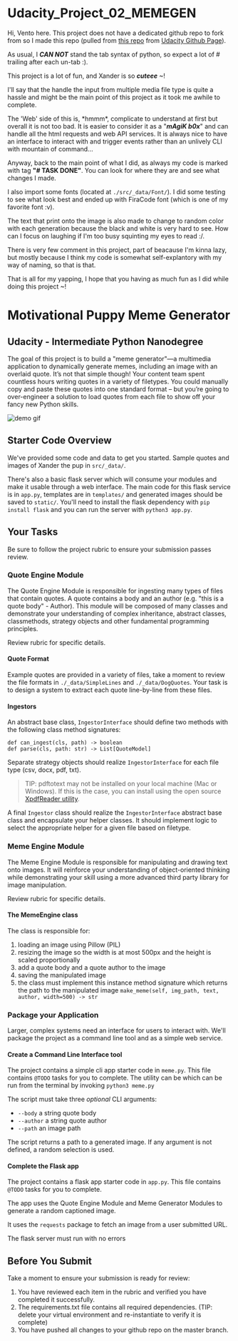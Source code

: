 # Udacity_Project_02_MEMEGEN

Hi, Vento here. This project does not have a dedicated github repo to fork from so I made this repo (pulled from [this repo](https://github.com/udacity/PYND.git) from [Udacity Github Page](https://github.com/udacity)).

As usual, I ***CAN NOT*** stand the tab syntax of python, so expect a lot of # trailing after each un-tab :).

This project is a lot of fun, and Xander is so ***cuteee*** ~!

I'll say that the handle the input from multiple media file type is quite a hassle and might be the main point of this project as it took me awhile to complete.

The 'Web' side of this is, \*hmmm\*, complicate to understand at first but overall it is not too bad. It is easier to consider it as a "***mAgiK b0x***" and can handle all the html requests and web API services. It is always nice to have an interface to interact with and trigger events rather than an unlively CLI with mountain of command...

Anyway, back to the main point of what I did, as always my code is marked with tag **"# TASK DONE"**. You can look for where they are and see what changes I made.

I also import some fonts (located at `./src/_data/Font/`). I did some testing to see what look best and ended up with FiraCode font (which is one of my favorite font :v).

The text that print onto the image is also made to change to random color with each generation because the black and white is very hard to see. How can I focus on laughing if I'm too busy squinting my eyes to read :/.

There is very few comment in this project, part of beacause I'm kinna lazy, but mostly because I think my code is somewhat self-explantory with my way of naming, so that is that.

That is all for my yapping, I hope that you having as much fun as I did while doing this project ~!

# Motivational Puppy Meme Generator

## Udacity - Intermediate Python Nanodegree

The goal of this project is to build a "meme generator"—a multimedia application to dynamically generate memes, including an image with an overlaid quote. It’s not that simple though! Your content team spent countless hours writing quotes in a variety of filetypes. You could manually copy and paste these quotes into one standard format – but you’re going to over-engineer a solution to load quotes from each file to show off your fancy new Python skills. 

![demo gif](./demo.gif)

## Starter Code Overview

We've provided some code and data to get you started. Sample quotes and images of Xander the pup in `src/_data/`.

There's also a basic flask server which will consume your modules and make it usable through a web interface. The main code for this flask service is in `app.py`, templates are in `templates/` and generated images should be saved to `static/`. You'll need to install the flask dependency with `pip install flask` and you can run the server with `python3 app.py`.

## Your Tasks

Be sure to follow the project rubric to ensure your submission passes review.

### Quote Engine Module

The Quote Engine Module is responsible for ingesting many types of files that contain quotes. A quote contains a body and an author (e.g. "this is a quote body" - Author). This module will be composed of many classes and demonstrate your understanding of complex inheritance, abstract classes, classmethods, strategy objects and other fundamental programming principles.

Review rubric for specific details.

#### Quote Format

Example quotes are provided in a variety of files, take a moment to review the file formats in `./_data/SimpleLines` and `./_data/DogQuotes`. Your task is to design a system to extract each quote line-by-line from these files.

#### Ingestors

An abstract base class, `IngestorInterface` should define two methods with the following class method signatures:

```python3
def can_ingest(cls, path) -> boolean
def parse(cls, path: str) -> List[QuoteModel]
```

Separate strategy objects should realize `IngestorInterface` for each file type (csv, docx, pdf, txt).

> TIP: pdftotext may not be installed on your local machine (Mac or Windows). If this is the case, you can install using the open source [XpdfReader utility](https://www.xpdfreader.com/pdftotext-man.html).

A final `Ingestor` class should realize the `IngestorInterface` abstract base class and encapsulate your helper classes. It should implement logic to select the appropriate helper for a given file based on filetype.

### Meme Engine Module

The Meme Engine Module is responsible for manipulating and drawing text onto images. It will reinforce your understanding of object-oriented thinking while demonstrating your skill using a more advanced third party library for image manipulation.

Review rubric for specific details.


#### The MemeEngine class
The class is responsible for:
1. loading an image using Pillow (PIL)
2. resizing the image so the width is at most 500px and the height is scaled proportionally
3. add a quote body and a quote author to the image
4. saving the manipulated image
5. the class must implement this instance method signature which returns the path to the manipulated image `make_meme(self, img_path, text, author, width=500) -> str`


### Package your Application

Larger, complex systems need an interface for users to interact with. We'll package the project as a command line tool and as a simple web service.

#### Create a Command Line Interface tool

The project contains a simple cli app starter code in `meme.py`. This file contains `@TODO` tasks for you to complete. The utility can be which can be run from the terminal by invoking `python3 meme.py`

The script must take three _optional_ CLI arguments:

- `--body` a string quote body
- `--author` a string quote author
- `--path` an image path

The script returns a path to a generated image.
If any argument is not defined, a random selection is used.

#### Complete the Flask app

The project contains a flask app starter code in `app.py`. This file contains `@TODO` tasks for you to complete.

The app uses the Quote Engine Module and Meme Generator Modules to generate a random captioned image.

It uses the `requests` package to fetch an image from a user submitted URL.

The flask server must run with no errors

## Before You Submit

Take a moment to ensure your submission is ready for review:

1. You have reviewed each item in the rubric and verified you have completed it successfully.
2. The requirements.txt file contains all required dependencies. (TIP: delete your virtual environment and re-instantiate to verify it is complete)
3. You have pushed all changes to your github repo on the master branch.